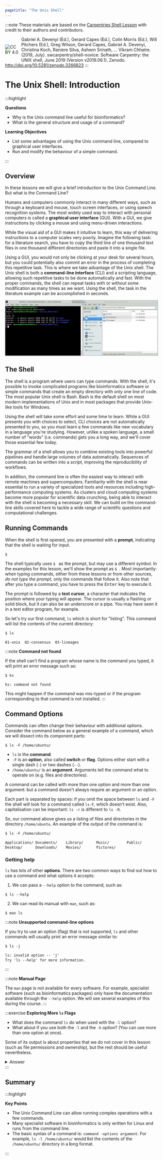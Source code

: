 ```yaml
---
pagetitle: "The Unix Shell"
---
```


:::note
These materials are based on the [Carpentries Shell Lesson](https://swcarpentry.github.io/shell-novice/) with credit to their authors and contributors.

<a href="https://creativecommons.org/licenses/by/4.0/legalcode"><img src="https://mirrors.creativecommons.org/presskit/buttons/88x31/png/by.png" alt="CC BY 4.0" style="float:left;padding-top:25px;padding-bottom:25px;padding-right:3px;width:10%;"></a>

Gabriel A. Devenyi (Ed.), Gerard Capes (Ed.), Colin Morris (Ed.), Will Pitchers (Ed.),
Greg Wilson, Gerard Capes, Gabriel A. Devenyi, Christina Koch, Raniere Silva, Ashwin Srinath, … Vikram Chhatre.
(2019, July). swcarpentry/shell-novice: Software Carpentry: the UNIX shell, June 2019 (Version v2019.06.1).
Zenodo. http://doi.org/10.5281/zenodo.3266823
:::


# The Unix Shell: Introduction

:::highlight

**Questions**

- Why is the Unix command line useful for bioinformatics? 
- What is the general structure and usage of a command?

**Learning Objectives**

- List some advantages of using the Unix command line, compared to graphical user interfaces.
- Run and modify the behaviour of a simple command.

:::

## Overview

In these lessons we will give a brief introduction to the Unix Command Line. 
But what is the Command Line?

Humans and computers commonly interact in many different ways, such as through a keyboard and mouse,
touch screen interfaces, or using speech recognition systems.
The most widely used way to interact with personal computers is called a
**graphical user interface** (GUI).
With a GUI, we give instructions by clicking a mouse and using menu-driven interactions.

While the visual aid of a GUI makes it intuitive to learn, this way of delivering instructions to a computer scales very poorly.
Imagine the following task: for a literature search, you have to copy the third line of one thousand text files in one thousand different directories and paste it into a single file.

Using a GUI, you would not only be clicking at your desk for several hours, but you could potentially also commit an error in the process of completing this repetitive task.
This is where we take advantage of the Unix shell.
The Unix shell is both a **command-line interface** (CLI) and a scripting language, allowing such repetitive tasks to be done automatically and fast.
With the proper commands, the shell can repeat tasks with or without some modification as many times as we want.
Using the shell, the task in the literature example can be accomplished in seconds.

![An example of listing some files from a command line interface (the Unix terminal, on the left) and the same files shown on a graphical user interface (in this example a file browser, on the right).](images/gui_vs_cli.png)

## The Shell

The shell is a program where users can type commands.
With the shell, it's possible to invoke complicated programs like bioinformatics software or simple commands that create an empty directory with only one line of code.
The most popular Unix shell is Bash.
Bash is the default shell on most modern implementations of Unix and in most packages that provide
Unix-like tools for Windows.

Using the shell will take some effort and some time to learn.
While a GUI presents you with choices to select, CLI choices are not automatically presented to you, so you must learn a few commands like new vocabulary in a language you're studying.
However, unlike a spoken language, a small number of "words" (i.e. commands) gets you a long way, and we'll cover those essential few today.

The grammar of a shell allows you to combine existing tools into powerful pipelines and handle large volumes of data automatically. 
Sequences of commands can be written into a *script*, improving the reproducibility of workflows.

In addition, the command line is often the easiest way to interact with remote machines and supercomputers.
Familiarity with the shell is near essential to run a variety of specialized tools and resources including high-performance computing systems.
As clusters and cloud computing systems become more popular for scientific data crunching, being able to interact with the shell is becoming a necessary skill.
We can build on the command-line skills covered here to tackle a wide range of scientific questions and computational challenges.


## Running Commands

When the shell is first opened, you are presented with a **prompt**,
indicating that the shell is waiting for input.

```console
$
```

The shell typically uses `$ ` as the prompt, but may use a different symbol.
In the examples for this lesson, we'll show the prompt as `$ `.
Most importantly: when typing commands, either from these lessons or from other sources, *do not type the prompt*, only the commands that follow it.
Also note that after you type a command, you have to press the <kbd>Enter</kbd> key to execute it.

The prompt is followed by a **text cursor**, a character that indicates the position where your typing will appear.
The cursor is usually a flashing or solid block, but it can also be an underscore or a pipe.
You may have seen it in a text editor program, for example.

So let's try our first command, `ls` which is short for "listing".
This command will list the contents of the current directory:

```console
$ ls
```
```
01-unix  02-consensus  03-lineages
```

:::note
**Command not found**

If the shell can't find a program whose name is the command you typed, it will print an error message such as:

```console
$ ks
```
```
ks: command not found
```

This might happen if the command was mis-typed or if the program corresponding to that command is not installed.
:::


## Command Options

Commands can often change their behaviour with additional options.
Consider the command below as a general example of a command, which we will dissect into its component parts:

```console
$ ls -F /home/ubuntu/
```

- `ls` is the **command**.
- `-F` is an **option**, also called **switch** or **flag**. Options either start with a single dash (`-`) or two dashes (`--`).
- `/home/ubuntu/` is an **argument**. Arguments tell the command what to operate on (e.g. files and directories). 

A command can be called with more than one option and more than one argument: but a command doesn't always require an argument or an option.

Each part is separated by spaces: if you omit the space between `ls` and `-F` the shell will look for a command called `ls-F`, which doesn't exist. 
Also, capitalisation can be important: `ls -r` is different to `ls -R`.

So, our command above gives us a listing of files and directories in the directory `/home/ubuntu`. 
An example of the output of the command is:

```console
$ ls -F /home/ubuntu/
```

```
Applications/ Documents/    Library/      Music/        Public/
Desktop/      Downloads/    Movies/       Pictures/
```

### Getting help

`ls` has lots of other **options**. There are two common ways to find out how to use a command and what options it accepts:

1. We can pass a `--help` option to the command, such as:
  ```console
  $ ls --help
  ```

2. We can read its manual with `man`, such as:
  ```console
  $ man ls
  ```


:::note
**Unsupported command-line options**

If you try to use an option (flag) that is not supported, `ls` and other commands will usually print an error message similar to:

```console
$ ls -j
```

```
ls: invalid option -- 'j'
Try 'ls --help' for more information.
 ```
:::

:::note
**Manual Page**

The `man` page is not available for every software. 
For example, specialist software (such as bioinformatics packages) only have the documentation available through the `--help` option. 
We will see several examples of this during the course.
:::

:::exercise
**Exploring More `ls` Flags**

- What does the command `ls` do when used with the `-l` option? 
- What about if you use both the `-l` and the `-h` option? (You can use more than one option at once).

Some of its output is about properties that we do not cover in this lesson (such as file permissions and ownership), but the rest should be useful nevertheless.

<details>
<summary>Answer</summary>

```console
$ ls -l -h
```

The `-l` option makes `ls` use a **l**ong listing format, showing not only the file/directory names but also additional information such as the file size and the time of its last modification. 
If you use both the `-h` option and the `-l` option, this makes the file size "**h**uman readable", i.e. displaying something like `5.3K` instead of `5369`.

</details>
:::




## Summary

:::highlight

**Key Points**

- The Unix Command Line can allow running complex operations with a few commands.
- Many specialist software in bioinformatics is only written for Linux and runs from the command line.
- The basic syntax of a command is: `command -options argument`. For example, `ls -l /home/ubuntu/` would **l**ist the contents of the `/home/ubuntu/` directory in a **l**ong format.

:::

